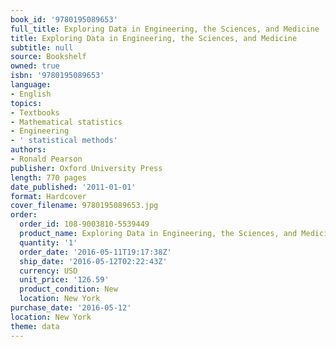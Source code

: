 ```yaml
---
book_id: '9780195089653'
full_title: Exploring Data in Engineering, the Sciences, and Medicine
title: Exploring Data in Engineering, the Sciences, and Medicine
subtitle: null
source: Bookshelf
owned: true
isbn: '9780195089653'
language:
- English
topics:
- Textbooks
- Mathematical statistics
- Engineering
- ' statistical methods'
authors:
- Ronald Pearson
publisher: Oxford University Press
length: 770 pages
date_published: '2011-01-01'
format: Hardcover
cover_filename: 9780195089653.jpg
order:
  order_id: 108-9003810-5539449
  product_name: Exploring Data in Engineering, the Sciences, and Medicine
  quantity: '1'
  order_date: '2016-05-11T19:17:38Z'
  ship_date: '2016-05-12T02:22:43Z'
  currency: USD
  unit_price: '126.59'
  product_condition: New
  location: New York
purchase_date: '2016-05-12'
location: New York
theme: data
---
```


